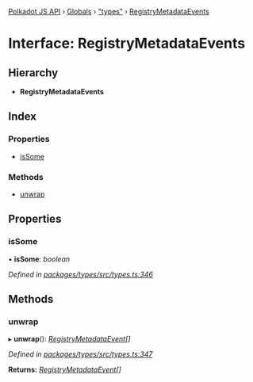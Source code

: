 [Polkadot JS API](../README.md) › [Globals](../globals.md) › ["types"](../modules/_types_.md) › [RegistryMetadataEvents](_types_.registrymetadataevents.md)

# Interface: RegistryMetadataEvents

## Hierarchy

* **RegistryMetadataEvents**

## Index

### Properties

* [isSome](_types_.registrymetadataevents.md#issome)

### Methods

* [unwrap](_types_.registrymetadataevents.md#unwrap)

## Properties

###  isSome

• **isSome**: *boolean*

*Defined in [packages/types/src/types.ts:346](https://github.com/polkadot-js/api/blob/fbbbcd2612/packages/types/src/types.ts#L346)*

## Methods

###  unwrap

▸ **unwrap**(): *[RegistryMetadataEvent](_types_.registrymetadataevent.md)[]*

*Defined in [packages/types/src/types.ts:347](https://github.com/polkadot-js/api/blob/fbbbcd2612/packages/types/src/types.ts#L347)*

**Returns:** *[RegistryMetadataEvent](_types_.registrymetadataevent.md)[]*

